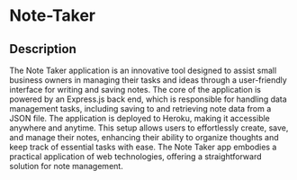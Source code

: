 # Note-Taker

## Description
The Note Taker application is an innovative tool designed to assist small business owners in managing their tasks and ideas through a user-friendly interface for writing and saving notes. The core of the application is powered by an Express.js back end, which is responsible for handling data management tasks, including saving to and retrieving note data from a JSON file. The application is deployed to Heroku, making it accessible anywhere and anytime. This setup allows users to effortlessly create, save, and manage their notes, enhancing their ability to organize thoughts and keep track of essential tasks with ease. The Note Taker app embodies a practical application of web technologies, offering a straightforward solution for note management.